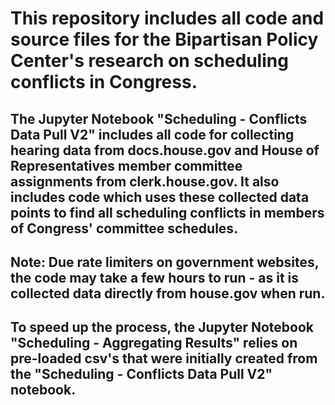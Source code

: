 # This repository includes all code and source files for the Bipartisan Policy Center's research on scheduling conflicts in Congress.
## The Jupyter Notebook "Scheduling - Conflicts Data Pull V2" includes all code for collecting hearing data from docs.house.gov and House of Representatives member committee assignments from clerk.house.gov. It also includes code which uses these collected data points to find all scheduling conflicts in members of Congress' committee schedules.
## Note: Due rate limiters on government websites, the code may take a few hours to run - as it is collected data directly from house.gov when run.
## To speed up the process, the Jupyter Notebook "Scheduling - Aggregating Results" relies on pre-loaded csv's that were initially created from the "Scheduling - Conflicts Data Pull V2" notebook.
